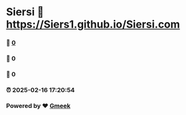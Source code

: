 # Siersi :link: https://Siers1.github.io/Siersi.com 
### :page_facing_up: [0](https://Siers1.github.io/Siersi.com/tag.html) 
### :speech_balloon: 0 
### :hibiscus: 0 
### :alarm_clock: 2025-02-16 17:20:54 
### Powered by :heart: [Gmeek](https://github.com/Meekdai/Gmeek)
